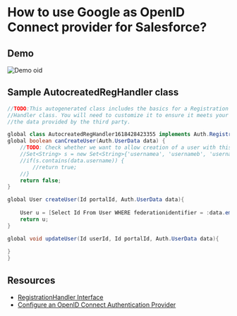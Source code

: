 # How to use Google as OpenID Connect provider for Salesforce?

## Demo
![Demo oid](img/openIdconnect-SF-Google-1.gif)

## Sample AutocreatedRegHandler class

```java 
//TODO:This autogenerated class includes the basics for a Registration
//Handler class. You will need to customize it to ensure it meets your needs and
//the data provided by the third party.

global class AutocreatedRegHandler1618428423355 implements Auth.RegistrationHandler{
global boolean canCreateUser(Auth.UserData data) {
    //TODO: Check whether we want to allow creation of a user with this data
    //Set<String> s = new Set<String>{'usernamea', 'usernameb', 'usernamec'};
    //if(s.contains(data.username)) {
        //return true;
    //}
    return false;
}

global User createUser(Id portalId, Auth.UserData data){
    
    User u = [Select Id From User WHERE federationidentifier = :data.email LIMIT 1];
    return u;
}

global void updateUser(Id userId, Id portalId, Auth.UserData data){
     
}
}
```

## Resources

- [RegistrationHandler Interface](https://developer.salesforce.com/docs/atlas.en-us.apexcode.meta/apexcode/apex_auth_plugin.htm)
- [Configure an OpenID Connect Authentication Provider](https://developer.salesforce.com/docs/atlas.en-us.mobile_sdk.meta/mobile_sdk/sso_provider_openid_connect.htm)


